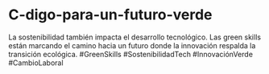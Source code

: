 # C-digo-para-un-futuro-verde
La sostenibilidad también impacta el desarrollo tecnológico. Las green skills están marcando el camino hacia un futuro donde la innovación respalda la transición ecológica. #GreenSkills #SostenibilidadTech #InnovaciónVerde #CambioLaboral
